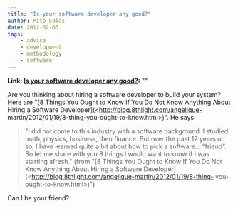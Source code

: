 ```yaml
---
title: "Is your software developer any good?"
author: Pito Salas
date: 2012-02-03
tags:
    - advice
    - development
    - methodology
    - software
---
```


**Link: [Is your software developer any good?](None):** ""

Are you thinking about hiring a software developer to build your system? Here
are "[8 Things You Ought to Know If You Do Not Know Anything About Hiring a
Software Developer](<http://blog.8thlight.com/angelique-
martin/2012/01/19/8-thing-you-ought-to-know.html>)". He says:

> "I did not come to this industry with a software background. I studied math,
> physics, business, then finance. But over the past 12 years or so, I have
> learned quite a bit about how to pick a software… “friend”. So let me share
> with you 8 things I would want to know if I was starting afresh." (from "[8
> Things You Ought to Know If You Do Not Know Anything About Hiring a Software
> Developer](<http://blog.8thlight.com/angelique-martin/2012/01/19/8-thing-
> you-ought-to-know.html>)")

Can I be your friend?


